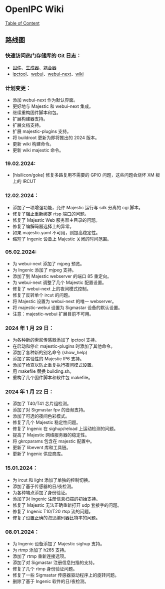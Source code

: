 # OpenIPC Wiki
[Table of Content](../README.md)

路线图 
-------

### 快速访问热门存储库的 Git 日志：

- [固件](https://github.com/OpenIPC/firmware/commits/master)、[生成器](https://github.com/OpenIPC/builder/commits/master)、[耦合器](https://github.com/OpenIPC/coupler/commits/main)
- [ipctool](https://github.com/OpenIPC/ipctool/commits/master)、[webui](https://github.com/OpenIPC/webui/commits/master)、[webui-next](https://github.com/OpenIPC/webui-next/commits/master)、[wiki](https://github.com/OpenIPC/wiki/commits/master)

### 计划变更：

- 添加 webui-next 作为默认界面。
- 更好地与 Majestic 和 webui-next 集成。
- 继续重构固件脚本和包。
- 扩展构建器支持。
- 扩展文档支持。
- 扩展 majestic-plugins 支持。
- 将 buildroot 更新为即将推出的 2024 版本。
- 更新 wiki 构建命令。
- 更新 wiki majestic 命令。

### 19.02.2024:
- [hisilicon/goke] 修复多路复用不需要的 GPIO 问题，这些问题会烧坏 XM 板上的 IRCUT

### 12.02.2024：
- 添加了一项增强功能，允许 Majestic 运行与 sdk 分离的 cgi 脚本。
- 修复了阻止重新绑定 rtsp 端口的问题。
- 修复了 Majestic Web 服务器主目录的问题。
- 修复了编解码器选择上的异常。
- 如果 majestic.yaml 不可用，则提高稳定性。
- 缩短了 Ingenic 设备上 Majestic 关闭的时间范围。

### 05.02.2024:
- 为 webui-next 添加了 mjpeg 预览。
- 为 Ingenic 添加了 mjpeg 支持。
- 添加了到 Majestic webserver 的端口 85 重定向。
- 为 webui-next 调整了几个 Majestic 配置设置。
- 修复了 webui-next 上的夜间模式控制。
- 修复了反转单个 ircut 的问题。
- 将 Majestic 设置为 webui-next 的唯一 webserver。
- 将 majestic-webui 设置为 Sigmastar 设备的默认设置。
- 注意：majestic-webui 扩展目前不可用。

### 2024 年 1 月 29 日：
- 为各种新的索尼传感器添加了 ipctool 支持。
- 在启动和停止 majestic-plugins 时添加了其他命令。
- 添加了各种新的别名命令 (show_help)
- 添加了实验性的 Majestic IP6 支持。
- 添加了检查以防止重复执行夜间模式设置。
- 用 makefile 替换 building.sh。
- 重构了几个固件脚本和软件包 makefile。

### 2024 年 1 月 22 日：
- 添加了 T40/T41 芯片组检测。
- 添加了对 Sigmastar fpv 的音频支持。
- 添加了可选的夜间色彩模式。
- 修复了几个 Majestic 稳定性问题。
- 修复了 Ingenic 在 sighup/reload 上运动检测的问题。
- 提高了 Majestic 网络服务器的稳定性。
- 将 gkrcparams 包含在 majestic 配置中。
- 更新了 libevent 库和工具链。
- 更新了 Ingenic 供应商库。

### 15.01.2024：
- 为 ircut 和 light 添加了单独的控制切换。
- 添加了基于传感器的日/夜检测。
- 为各种端点添加了身份验证。
- 添加了对 Ingenic 注册信息扫描的初始支持。
- 修复了 Majestic 无法正确重新打开 udp 套接字的问题。
- 修复了 Ingenic T10/T20 rtsp 流的问题。
- 修复了设置正确的海思编码器比特率的问题。

### 08.01.2024：
- 为 Ingenic 设备添加了 Majestic sighup 支持。
- 为 rtmp 添加了 h265 支持。
- 添加了 rtmp 重新连接选项。
- 添加了对 Sigmastar 注册信息扫描的支持。
- 修复了几个 rtmp 身份验证问题。
- 修复了一些 Sigmastar 传感器驱动程序上的旋转问题。
- 删除了基于 Ingenic 软件的日/夜检测。

